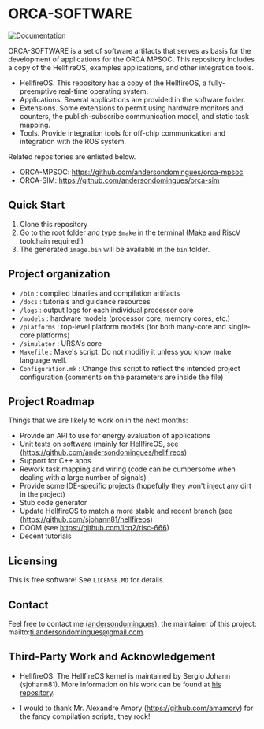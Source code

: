# ORCA-SOFTWARE

[![Documentation](https://codedocs.xyz/andersondomingues/orca-sim.svg)](https://codedocs.xyz/andersondomingues/orca-sim/)

ORCA-SOFTWARE is a set of software artifacts that serves as basis for the development of applications for the ORCA MPSOC. This repository includes a copy of the HellfireOS, examples applications, and other integration tools. 

- HellfireOS. This repository has a copy of the HellfireOS, a fully-preemptive real-time operating system.
- Applications. Several applications are provided in the software folder. 
- Extensions. Some extensions to permit using hardware monitors and counters, the publish-subscribe communication model, and static task mapping.
- Tools. Provide integration tools for off-chip communication and integration with the ROS system.

Related repositories are enlisted below.

- ORCA-MPSOC: https://github.com/andersondomingues/orca-mpsoc
- ORCA-SIM: https://github.com/andersondomingues/orca-sim

## Quick Start

1) Clone this repository
2) Go to the root folder and type ``$make`` in the terminal (Make and RiscV toolchain required!)
3) The generated ``image.bin`` will be available in the ``bin`` folder.

## Project organization

- ``/bin`` : compiled binaries and compilation artifacts
- ``/docs`` : tutorials and guidance resources
- ``/logs`` : output logs for each individual processor core
- ``/models`` : hardware models (processor core, memory cores, etc.)
- ``/platforms`` : top-level platform models (for both many-core and single-core platforms)
- ``/simulator`` : URSA's core
- ``Makefile`` : Make's script. Do not modifiy it unless you know make language well.
- ``Configuration.mk`` : Change this script to reflect the intended project configuration (comments on the parameters are inside the file)


## Project Roadmap

Things that we are likely to work on in the next months:

- Provide an API to use for energy evaluation of applications
- Unit tests on software (mainly for HellfireOS, see (https://github.com/andersondomingues/hellfireos)
- Support for C++ apps 
- Rework task mapping and wiring (code can be cumbersome when dealing with a large number of signals)
- Provide some IDE-specific projects (hopefully they won't inject any dirt in the project)
- Stub code generator 
- Update HellfireOS to match a more stable and recent branch (see (https://github.com/sjohann81/hellfireos)
- DOOM (see https://github.com/lcq2/risc-666)
- Decent tutorials 

## Licensing

This is free software! See ``LICENSE.MD`` for details. 

## Contact

Feel free to contact me ([andersondomingues](https://github.com/andersondomingues)), the maintainer of this project: mailto:ti.andersondomingues@gmail.com.

## Third-Party Work and Acknowledgement

- HellfireOS. The HellfireOS kernel is maintained by Sergio Johann (sjohann81). More information on his work can be found at [his repository](https://github.com/sjohann81).

- I would to thank Mr. Alexandre Amory (https://github.com/amamory) for the fancy compilation scripts, they rock!
